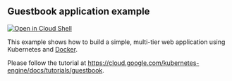 ## Guestbook application example

[![Open in Cloud Shell](https://gstatic.com/cloudssh/images/open-btn.svg)](https://ssh.cloud.google.com/cloudshell/editor?cloudshell_git_repo=https://github.com/GoogleCloudPlatform/kubernetes-engine-samples&cloudshell_tutorial=guestbook/README.md)

This example shows how to build a simple, multi-tier web application using Kubernetes and [Docker](https://www.docker.com/).

Please follow the tutorial at https://cloud.google.com/kubernetes-engine/docs/tutorials/guestbook.
